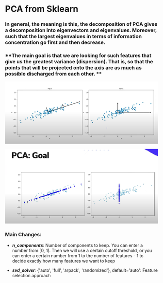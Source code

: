 # PCA from Sklearn

### In general, the meaning is this, the decomposition of PCA gives a decomposition into eigenvectors and eigenvalues. Moreover, such that the largest eigenvalues in terms of information concentration go first and then decrease.

### **The main goal is that we are looking for such features that give us the greatest variance (dispersion). That is, so that the points that will be projected onto the axis are as much as possible discharged from each other. **


![plot](./1.png)

![plot](./2.png)

### Main Changes:

- ***n_components**:* Number of components to keep. You can enter a number from [0, 1]. Then we will use a certain cutoff threshold, or you can enter a certain number from 1 to the number of features - 1 to decide exactly how many features we want to keep

- ***svd_solver**:* {'auto', 'full', 'arpack', 'randomized'}, default='auto': Feature selection approach